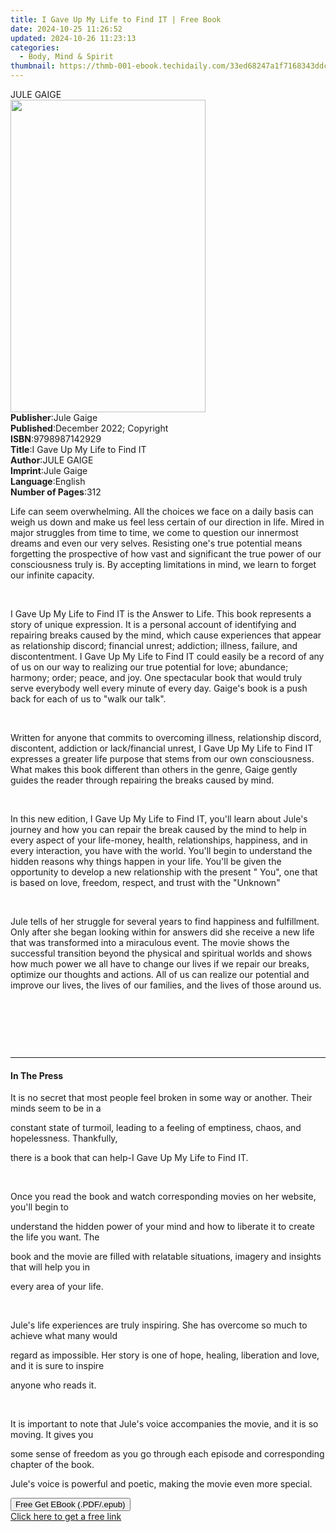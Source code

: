 ```yaml
---
title: I Gave Up My Life to Find IT | Free Book
date: 2024-10-25 11:26:52
updated: 2024-10-26 11:23:13
categories:
  - Body, Mind & Spirit
thumbnail: https://thmb-001-ebook.techidaily.com/33ed68247a1f7168343ddcb4a302f2f5b43f3f015ba528a4376f6c04a6163eb6.jpg
---
```

<main id="book-container">
  <div class="flex flex-col">
    <div class="book-brief flex-1 py-6 px-4 sm:p-6 md:py-10 md:px-8">
      <!-- brief-->
      <div class="book-brief-main">JULE GAIGE</div>
    </div>
    <div
      class="book-meta-info flex-1 grid gap-4 col-start-1 col-end-3 row-start-1 sm:mb-6 sm:grid-cols-4 lg:gap-6 lg:col-start-2 lg:row-end-6 lg:row-span-6 lg:mb-0"
    >
      <div
        class="book-meta-info-left place-content-center mt-4 p-4 text-sm leading-6 col-start-2 col-span-2 dark:text-slate-400"
      >
        <img
          class="w-full h-500 object-cover rounded-lg sm:h-255 sm:col-span-2 lg:col-span-full"
          src="https://img-001-ebook.techidaily.com/4e7b2b781976d21ee9532fca742730e3e3b5b2991ec09a8530c197b5d2c218d3.jpg"
          alt=""
          width="312"
          height="500"
        />
      </div>
      <div
        class="book-meta-info-right mt-2 col-start-1 row-start-2 col-span-3 self-center"
      >
        <!-- meta data  -->
        <div class="flex flex-col px-4 md:px-8">
          <div class="flex-1">
            <strong>Publisher</strong>:<span class="px-2">Jule Gaige</span>
          </div>
          <div class="flex-1">
            <strong>Published</strong>:<span class="px-2"
              >December 2022; Copyright</span
            >
          </div>
          <div class="flex-1">
            <strong>ISBN</strong>:<span class="px-2">9798987142929</span>
          </div>
          <div class="flex-1">
            <strong>Title</strong>:<span class="px-2"
              >I Gave Up My Life to Find IT</span
            >
          </div>
          <div class="flex-1">
            <strong>Author</strong>:<span class="px-2">JULE GAIGE</span>
          </div>
          <div class="flex-1">
            <strong>Imprint</strong>:<span class="px-2">Jule Gaige</span>
          </div>
          <div class="flex-1">
            <strong>Language</strong>:<span class="px-2">English</span>
          </div>
          <div class="flex-1">
            <strong>Number of Pages</strong>:<span class="px-2">312</span>
          </div>
        </div>
      </div>
    </div>
    <div class="book-description flex-1 py-6 px-4 sm:p-6 md:py-10 md:px-8">
      <div class="book-description-main">
        <div accordion-content="" id="description">
          <p>
            Life can seem overwhelming. All the choices we face on a daily basis
            can weigh us down and make us feel less certain of our direction in
            life. Mired in major struggles from time to time, we come to
            question our innermost dreams and even our very
            selves.&nbsp;Resisting one's true potential means forgetting the
            prospective of how vast and significant the true power of our
            consciousness truly is. By accepting limitations in mind, we learn
            to forget our infinite capacity.
          </p>
          <p>&nbsp;</p>
          <p>
            I Gave Up My Life to Find IT is the Answer to Life. This book
            represents a story of unique expression. It is a personal account of
            identifying and repairing breaks caused by the mind, which cause
            experiences that appear as relationship discord; financial unrest;
            addiction; illness, failure, and discontentment. I Gave Up My Life
            to Find IT could easily be a record of any of us on our way to
            realizing our true potential for love; abundance; harmony; order;
            peace, and joy. One spectacular book that would truly serve
            everybody well every minute of every day.&nbsp;Gaige's book is a
            push back for each of us to "walk our talk".
          </p>
          <p>&nbsp;</p>
          <p>
            Written for anyone that commits to overcoming illness, relationship
            discord, discontent, addiction or lack/financial unrest, I Gave Up
            My Life to Find IT expresses a greater life purpose that stems from
            our own consciousness. What makes this book different than others in
            the genre, Gaige gently guides the reader through repairing the
            breaks caused by mind.
          </p>
          <p><br /></p>
          <p>
            In this new edition, I Gave Up My Life to Find IT, you'll learn
            about Jule's journey and how you can repair the break caused by the
            mind to help in every aspect of your life-money, health,
            relationships, happiness, and in every interaction, you have with
            the world. You'll begin to understand the hidden reasons why things
            happen in your life. You'll be given the opportunity to develop a
            new relationship with the present " You", one that is based on love,
            freedom, respect, and trust with the "Unknown"
          </p>
          <p><br /></p>
          <p>
            Jule tells of her struggle for several years to find happiness and
            fulfillment. Only after she began looking within for answers did she
            receive a new life that was transformed into a miraculous event. The
            movie shows the successful transition beyond the physical and
            spiritual worlds and shows how much power we all have to change our
            lives if we repair our breaks, optimize our thoughts and actions.
            All of us can realize our potential and improve our lives, the lives
            of our families, and the lives of those around us.&nbsp;
          </p>
          <p>&nbsp;&nbsp;</p>
          <p><br /></p>
          <p><br /></p>
        </div>
        <div class="accordion-fader"></div>
      </div>
    </div>
    <div class="book-excerpts flex-1 py-6 px-4 sm:p-6 md:py-10 md:px-8">
      <!-- excerpts-->
      <div class="book-excerpts-main">
        <hr />
        <h4 class="placeholder placeholder-heading">
          <span>In The Press</span>
        </h4>
        <p></p>
        <p>
          It is no secret that most people feel broken in some way or another.
          Their minds seem to be in a
        </p>
        <p>
          constant state of turmoil, leading to a feeling of emptiness, chaos,
          and hopelessness. Thankfully,
        </p>
        <p>there is a book that can help-I Gave Up My Life to Find IT.&nbsp;</p>
        <p><br /></p>
        <p>
          Once you read the book and watch corresponding movies on her website,
          you'll begin to
        </p>
        <p>
          understand the hidden power of your mind and how to liberate it to
          create the life you want. The
        </p>
        <p>
          book and the movie are filled with relatable situations, imagery and
          insights that will help you in
        </p>
        <p>every area of your life.&nbsp;</p>
        <p><br /></p>
        <p>
          Jule's life experiences are truly inspiring. She has overcome so much
          to achieve what many would
        </p>
        <p>
          regard as impossible. Her story is one of hope, healing, liberation
          and love, and it is sure to inspire
        </p>
        <p>anyone who reads it.&nbsp;</p>
        <p><br /></p>
        <p>
          It is important to note that Jule's voice accompanies the movie, and
          it is so moving. It gives you
        </p>
        <p>
          some sense of freedom as you go through each episode and corresponding
          chapter of the book.
        </p>
        <p>
          Jule's voice is powerful and poetic, making the movie even more
          special.&nbsp;
        </p>
        <p></p>
      </div>
    </div>
    <div
      class="book-about-author flex-1 py-6 px-4 sm:p-6 md:py-10 md:px-8"
    ></div>
    <div class="book-free-get flex-1 py-6 px-4 sm:p-6 md:py-10 md:px-8">
      <button
        id="btn-free-get"
        class="bg-blue-500 hover:bg-blue-700 text-white font-bold py-2 px-4 rounded"
      >
        Free Get EBook (.PDF/.epub)
      </button>
      <div id="countdown-display" class="px-2 text-lg mt-2"></div>
      <a
        id="free-link"
        class="hidden bg-blue-500 hover:bg-blue-700 text-white font-bold py-2 px-4 rounded"
        href="https://www.ebooks.com/en-us/book/210729317/i-gave-up-my-life-to-find-it/jule-gaige/"
        target="_blank"
        >Click here to get a free link</a
      >
    </div>
    <script>
      let countdownTime = 0;
      let countdownInterval = null;
      document
        .getElementById('btn-free-get')
        .addEventListener('click', startCountdown);
      function startCountdown() {
        countdownTime = new Date().getTime() + 60000 * 3;
        countdownInterval = setInterval(updateCountdown, 1000);
        document.getElementById('btn-free-get').disabled = true;
        document
          .getElementById('btn-free-get')
          .classList.add('bg-gray-500', 'cursor-not-allowed');
      }
      function updateCountdown() {
        let currentTime = new Date().getTime();
        let timeLeft = countdownTime - currentTime;
        let secondsLeft = Math.floor(timeLeft / 1000);
        document.getElementById('countdown-display').innerHTML =
          `Remaining time: ${secondsLeft} seconds.`;
        if (secondsLeft <= 0) {
          clearInterval(countdownInterval);
          document.getElementById('btn-free-get').classList.add('hidden');
          document.getElementById('free-link').classList.remove('hidden');
          document.getElementById('countdown-display').innerHTML = '';
        }
      }
    </script>
  </div>
</main>
